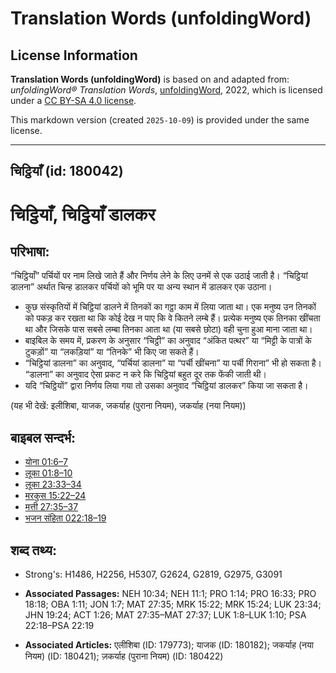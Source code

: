 # Translation Words (unfoldingWord)

## License Information

**Translation Words (unfoldingWord)** is based on and adapted from: _unfoldingWord® Translation Words_, [unfoldingWord](https://unfoldingword.org/utw), 2022, which is licensed under a [CC BY-SA 4.0 license](https://creativecommons.org/licenses/by-sa/4.0/legalcode.en).

This markdown version (created `2025-10-09`) is provided under the same license.



--------------------------------

## चिट्ठियाँ (id: 180042)

चिट्ठियाँ, चिट्ठियाँ डालकर
==========================

परिभाषा:
--------

“चिट्ठियाँ” पर्चियों पर नाम लिखे जाते हैं और निर्णय लेने के लिए उनमें से एक उठाई जाती है। “चिट्ठियां डालना” अर्थात चिन्ह डालकर पर्चियों को भूमि पर या अन्य स्थान में डालकर एक उठाना।

* कुछ संस्कृतियों में चिट्ठियां डालने में तिनकों का गट्ठा काम में लिया जाता था। एक मनुष्य उन तिनकों को पकड़ कर रखता था कि कोई देख न पाए कि वे कितने लम्बे हैं। प्रत्येक मनुष्य एक तिनका खींचता था और जिसके पास सबसे लम्बा तिनका आता था (या सबसे छोटा) वही चुना हुआ माना जाता था।
* बाइबिल के समय में, प्रकरण के अनुसार “चिट्ठी” का अनुवाद “अंकित पत्थर” या “मिट्टी के पात्रों के टुकड़ों” या “लकड़ियां” या “तिनके” भी किए जा सकते हैं।
* “चिट्ठियां डालना” का अनुवाद, “पर्चियां डालना” या “पर्ची खींचना” या पर्ची गिराना” भी हो सकता है। “डालना” का अनुवाद ऐसा प्रकट न करे कि चिट्ठियां बहुत दूर तक फेंकी जाती थी।
* यदि “चिट्ठियों” द्वारा निर्णय लिया गया तो उसका अनुवाद “चिट्ठियां डालकर” किया जा सकता है।

(यह भी देखें: इलीशिबा, याजक, जकर्याह (पुराना नियम), जकर्याह (नया नियम))

बाइबल सन्दर्भ:
--------------

* [योना 01:6–7](https://ref.ly/Jonah1:6-Jonah1:7)
* [लूका 01:8–10](https://ref.ly/Luke1:8-Luke1:10)
* [लूका 23:33–34](https://ref.ly/Luke23:33-Luke23:34)
* [मरकुस 15:22–24](https://ref.ly/Mark15:22-Mark15:24)
* [मत्ती 27:35–37](https://ref.ly/Matt27:35-Matt27:37)
* [भजन संहिता 022:18–19](rc://*/tn/help/psa/022/018)

शब्द तथ्य:
----------

* Strong's: H1486, H2256, H5307, G2624, G2819, G2975, G3091

* **Associated Passages:** NEH 10:34; NEH 11:1; PRO 1:14; PRO 16:33; PRO 18:18; OBA 1:11; JON 1:7; MAT 27:35; MRK 15:22; MRK 15:24; LUK 23:34; JHN 19:24; ACT 1:26; MAT 27:35–MAT 27:37; LUK 1:8–LUK 1:10; PSA 22:18–PSA 22:19
* **Associated Articles:** एलीशिबा (ID: 179773); याजक (ID: 180182); जकर्याह (नया नियम) (ID: 180421); ज़कर्याह (पुराना नियम) (ID: 180422)

